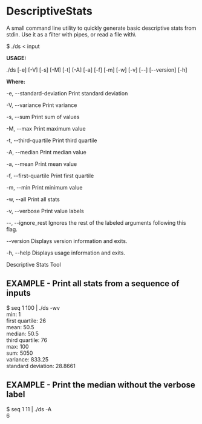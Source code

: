# DescriptiveStats
A small command line utility to quickly generate basic descriptive stats from stdin.  Use it as a filter with pipes, or read a file with\

$ ./ds < input


**USAGE:** 

   ./ds  [-e] [-V] [-s] [-M] [-t] [-A] [-a] [-f] [-m] [-w] [-v] [--]
         [--version] [-h]


**Where:**

   -e,  --standard-deviation
     Print standard deviation

   -V,  --variance
     Print variance

   -s,  --sum
     Print sum of values

   -M,  --max
     Print maximum value

   -t,  --third-quartile
     Print third quartile

   -A,  --median
     Print median value

   -a,  --mean
     Print mean value

   -f,  --first-quartile
     Print first quartile

   -m,  --min
     Print minimum value

   -w,  --all
     Print all stats

   -v,  --verbose
     Print value labels

   --,  --ignore_rest
     Ignores the rest of the labeled arguments following this flag.

   --version
     Displays version information and exits.

   -h,  --help
     Displays usage information and exits.


   Descriptive Stats Tool
   
## EXAMPLE - Print all stats from a sequence of inputs

$ seq 1 100 | ./ds -wv\
min: 1\
first quartile: 26\
mean: 50.5\
median: 50.5\
third quartile: 76\
max: 100\
sum: 5050\
variance: 833.25\
standard deviation: 28.8661

## EXAMPLE - Print the median without the verbose label

$ seq 1 11 | ./ds -A\
6
